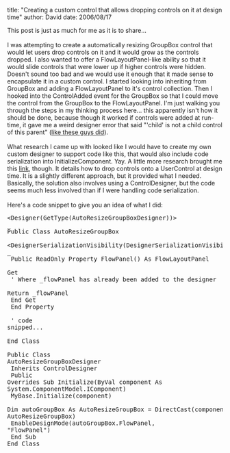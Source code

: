 
title: "Creating a custom control that allows dropping controls on it at design time"
author: David
date: 2006/08/17

This post is just as much for me as it is to share...<br><br>I was attempting to create a automatically resizing GroupBox control that would let users drop controls on it and it would grow as the controls dropped. I also wanted to offer a FlowLayoutPanel-like ability so that it would slide controls that were lower up if higher controls were hidden. Doesn't sound too bad and we would use it enough that it made sense to encapsulate it in a custom control. I started looking into inheriting from GroupBox and adding a FlowLayoutPanel to it's control collection. Then I hooked into the ControlAdded event for the GroupBox so that I could move the control from the GroupBox to the FlowLayoutPanel. I'm just walking you through the steps in my thinking process here... this apparently isn't how it should be done, because though it worked if controls were added at run-time, it gave me a weird designer error that said "'child' is not a child control of this parent" (<a href="http://forums.microsoft.com/MSDN/ShowPost.aspx?PostID=155600&SiteID=1">like these guys did</a>).<br><br>What research I came up with looked like I would have to create my own custom designer to support code like this, that would also include code serialization into InitializeComponent. Yay. A little more research brought me this [link](http://blogs.msdn.com/subhagpo/archive/2005/03/21/399782.aspx), though. It details how to drop controls onto a UserControl at design time. It is a slightly different approach, but it provided what I needed. Basically, the solution also involves using a ControlDesigner, but the code seems much less involved than if I were handling code serialization.<br><br>Here's a code snippet to give you an idea of what I did:<br><pre>&lt;Designer(GetType(AutoResizeGroupBoxDesigner))&gt; _<br>Public Class AutoResizeGroupBox<br>    &lt;DesignerSerializationVisibility(DesignerSerializationVisibility.Content)&gt; _<br>    Public ReadOnly Property FlowPanel() As FlowLayoutPanel<br>        Get<br>            ' Where _flowPanel has already been added to the designer<br>            Return _flowPanel<br>        End Get<br>    End Property<br><br>    ' code snipped...<br><br>End Class<br><br>Public Class AutoResizeGroupBoxDesigner<br>    Inherits ControlDesigner<br>    Public Overrides Sub Initialize(ByVal component As System.ComponentModel.IComponent)<br>        MyBase.Initialize(component)<br>        Dim autoGroupBox As AutoResizeGroupBox = DirectCast(component, AutoResizeGroupBox)<br>        EnableDesignMode(autoGroupBox.FlowPanel, "FlowPanel")<br>    End Sub<br>End Class<br></pre>
